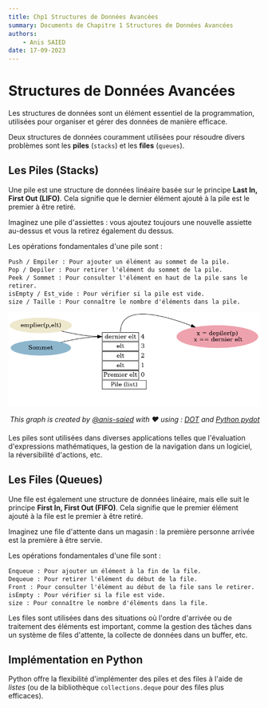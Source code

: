 ```yaml
---
title: Chp1 Structures de Données Avancées
summary: Documents de Chapitre 1 Structures de Données Avancées
authors:
    - Anis SAIED
date: 17-09-2023
---
```

# Structures de Données Avancées

Les structures de données sont un élément essentiel de la programmation, utilisées pour organiser et gérer des données de manière efficace. 

Deux structures de données couramment utilisées pour résoudre divers problèmes sont les **piles** (`stacks`) et les **files** (`queues`).

## Les Piles (Stacks)

Une pile est une structure de données linéaire basée sur le principe **Last In, First Out (LIFO)**. Cela signifie que le dernier élément ajouté à la pile est le premier à être retiré. 

Imaginez une pile d'assiettes : vous ajoutez toujours une nouvelle assiette au-dessus et vous la retirez également du dessus.

Les opérations fondamentales d'une pile sont :

    Push / Empiler : Pour ajouter un élément au sommet de la pile.
    Pop / Depiler : Pour retirer l'élément du sommet de la pile.
    Peek / Sommet : Pour consulter l'élément en haut de la pile sans le retirer.
    isEmpty / Est_vide : Pour vérifier si la pile est vide.
    size / Taille : Pour connaître le nombre d'éléments dans la pile.

![pile.png](./pile.png)
<div style="text-align: right; margin-bottom:20px;">
<i>This graph is created 
by <a href="https://www.linkedin.com/in/anis-saied">@anis-saied</a> with &hearts; 
using : <a href="https://www.graphviz.org/">DOT</a> 
and <a href="https://github.com/pydot/pydot">Python pydot</a></i>
</div>


Les piles sont utilisées dans diverses applications telles que l'évaluation d'expressions mathématiques, la gestion de la navigation dans un logiciel, la réversibilité d'actions, etc.

## Les Files (Queues)

Une file est également une structure de données linéaire, mais elle suit le principe **First In, First Out (FIFO)**. Cela signifie que le premier élément ajouté à la file est le premier à être retiré. 

Imaginez une file d'attente dans un magasin : la première personne arrivée est la première à être servie.

Les opérations fondamentales d'une file sont :

    Enqueue : Pour ajouter un élément à la fin de la file.
    Dequeue : Pour retirer l'élément du début de la file.
    Front : Pour consulter l'élément au début de la file sans le retirer.
    isEmpty : Pour vérifier si la file est vide.
    size : Pour connaître le nombre d'éléments dans la file.

Les files sont utilisées dans des situations où l'ordre d'arrivée ou de traitement des éléments est important, comme la gestion des tâches dans un système de files d'attente, la collecte de données dans un buffer, etc.

## Implémentation en Python

Python offre la flexibilité d'implémenter des piles et des files à l'aide de *listes* (ou de la bibliothèque `collections.deque` pour des files plus efficaces).


